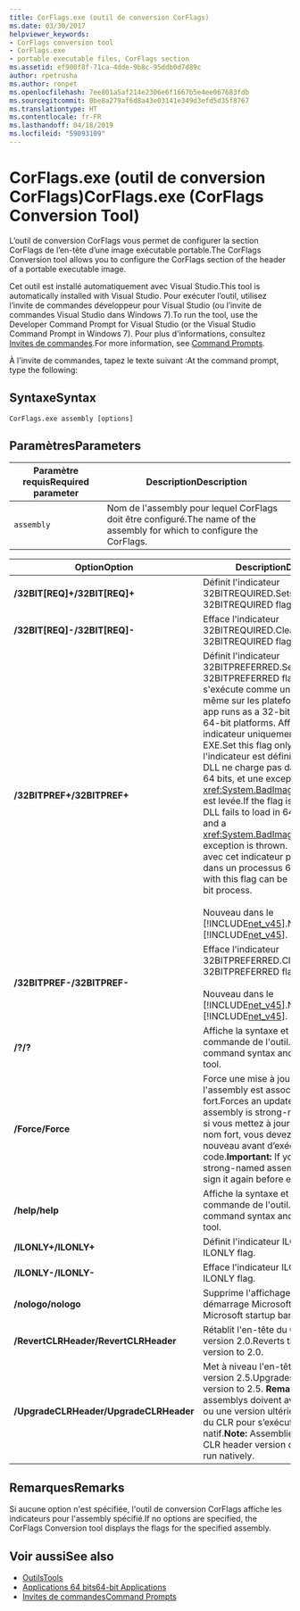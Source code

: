 ```yaml
---
title: CorFlags.exe (outil de conversion CorFlags)
ms.date: 03/30/2017
helpviewer_keywords:
- CorFlags conversion tool
- CorFlags.exe
- portable executable files, CorFlags section
ms.assetid: ef900f8f-71ca-4dde-9b8c-95ddb0d7d89c
author: rpetrusha
ms.author: ronpet
ms.openlocfilehash: 7ee801a5af214e2306e6f1667b5e4ee067683fdb
ms.sourcegitcommit: 0be8a279af6d8a43e03141e349d3efd5d35f8767
ms.translationtype: HT
ms.contentlocale: fr-FR
ms.lasthandoff: 04/18/2019
ms.locfileid: "59093109"
---
```

# <a name="corflagsexe-corflags-conversion-tool"></a><span data-ttu-id="f2b74-102">CorFlags.exe (outil de conversion CorFlags)</span><span class="sxs-lookup"><span data-stu-id="f2b74-102">CorFlags.exe (CorFlags Conversion Tool)</span></span>
<span data-ttu-id="f2b74-103">L’outil de conversion CorFlags vous permet de configurer la section CorFlags de l’en-tête d’une image exécutable portable.</span><span class="sxs-lookup"><span data-stu-id="f2b74-103">The CorFlags Conversion tool allows you to configure the CorFlags section of the header of a portable executable image.</span></span>  
  
 <span data-ttu-id="f2b74-104">Cet outil est installé automatiquement avec Visual Studio.</span><span class="sxs-lookup"><span data-stu-id="f2b74-104">This tool is automatically installed with Visual Studio.</span></span> <span data-ttu-id="f2b74-105">Pour exécuter l’outil, utilisez l’invite de commandes développeur pour Visual Studio (ou l’invite de commandes Visual Studio dans Windows 7).</span><span class="sxs-lookup"><span data-stu-id="f2b74-105">To run the tool, use the Developer Command Prompt for Visual Studio (or the Visual Studio Command Prompt in Windows 7).</span></span> <span data-ttu-id="f2b74-106">Pour plus d'informations, consultez [Invites de commandes](../../../docs/framework/tools/developer-command-prompt-for-vs.md).</span><span class="sxs-lookup"><span data-stu-id="f2b74-106">For more information, see [Command Prompts](../../../docs/framework/tools/developer-command-prompt-for-vs.md).</span></span>  
  
 <span data-ttu-id="f2b74-107">À l'invite de commandes, tapez le texte suivant :</span><span class="sxs-lookup"><span data-stu-id="f2b74-107">At the command prompt, type the following:</span></span>  
  
## <a name="syntax"></a><span data-ttu-id="f2b74-108">Syntaxe</span><span class="sxs-lookup"><span data-stu-id="f2b74-108">Syntax</span></span>  
  
```  
CorFlags.exe assembly [options]  
```  
  
## <a name="parameters"></a><span data-ttu-id="f2b74-109">Paramètres</span><span class="sxs-lookup"><span data-stu-id="f2b74-109">Parameters</span></span>  
  
|<span data-ttu-id="f2b74-110">Paramètre requis</span><span class="sxs-lookup"><span data-stu-id="f2b74-110">Required parameter</span></span>|<span data-ttu-id="f2b74-111">Description</span><span class="sxs-lookup"><span data-stu-id="f2b74-111">Description</span></span>|  
|------------------------|-----------------|  
|`assembly`|<span data-ttu-id="f2b74-112">Nom de l'assembly pour lequel CorFlags doit être configuré.</span><span class="sxs-lookup"><span data-stu-id="f2b74-112">The name of the assembly for which to configure the CorFlags.</span></span>|  
  
|<span data-ttu-id="f2b74-113">Option</span><span class="sxs-lookup"><span data-stu-id="f2b74-113">Option</span></span>|<span data-ttu-id="f2b74-114">Description</span><span class="sxs-lookup"><span data-stu-id="f2b74-114">Description</span></span>|  
|------------|-----------------|  
|<span data-ttu-id="f2b74-115">**/32BIT[REQ]+**</span><span class="sxs-lookup"><span data-stu-id="f2b74-115">**/32BIT[REQ]+**</span></span>|<span data-ttu-id="f2b74-116">Définit l'indicateur 32BITREQUIRED.</span><span class="sxs-lookup"><span data-stu-id="f2b74-116">Sets the 32BITREQUIRED flag.</span></span>|  
|<span data-ttu-id="f2b74-117">**/32BIT[REQ]-**</span><span class="sxs-lookup"><span data-stu-id="f2b74-117">**/32BIT[REQ]-**</span></span>|<span data-ttu-id="f2b74-118">Efface l'indicateur 32BITREQUIRED.</span><span class="sxs-lookup"><span data-stu-id="f2b74-118">Clears the 32BITREQUIRED flag.</span></span>|  
|<span data-ttu-id="f2b74-119">**/32BITPREF+**</span><span class="sxs-lookup"><span data-stu-id="f2b74-119">**/32BITPREF+**</span></span>|<span data-ttu-id="f2b74-120">Définit l'indicateur 32BITPREFERRED.</span><span class="sxs-lookup"><span data-stu-id="f2b74-120">Sets the 32BITPREFERRED flag.</span></span> <span data-ttu-id="f2b74-121">L'application s'exécute comme un processus 32 bits même sur les plateformes 64 bits.</span><span class="sxs-lookup"><span data-stu-id="f2b74-121">The app runs as a 32-bit process even on 64-bit platforms.</span></span> <span data-ttu-id="f2b74-122">Affectez cet indicateur uniquement sur les fichiers EXE.</span><span class="sxs-lookup"><span data-stu-id="f2b74-122">Set this flag only on EXE files.</span></span> <span data-ttu-id="f2b74-123">Si l'indicateur est défini sur une DLL, la DLL ne charge pas dans les processus 64 bits, et une exception <xref:System.BadImageFormatException> est levée.</span><span class="sxs-lookup"><span data-stu-id="f2b74-123">If the flag is set on a DLL, the DLL fails to load in 64-bit processes, and a <xref:System.BadImageFormatException> exception is thrown.</span></span> <span data-ttu-id="f2b74-124">Un fichier EXE avec cet indicateur peut être chargé dans un processus 64 bits.</span><span class="sxs-lookup"><span data-stu-id="f2b74-124">An EXE file with this flag can be loaded into a 64-bit process.</span></span><br /><br /> <span data-ttu-id="f2b74-125">Nouveau dans le [!INCLUDE[net_v45](../../../includes/net-v45-md.md)].</span><span class="sxs-lookup"><span data-stu-id="f2b74-125">New in the [!INCLUDE[net_v45](../../../includes/net-v45-md.md)].</span></span>|  
|<span data-ttu-id="f2b74-126">**/32BITPREF-**</span><span class="sxs-lookup"><span data-stu-id="f2b74-126">**/32BITPREF-**</span></span>|<span data-ttu-id="f2b74-127">Efface l'indicateur 32BITPREFERRED.</span><span class="sxs-lookup"><span data-stu-id="f2b74-127">Clears the 32BITPREFERRED flag.</span></span><br /><br /> <span data-ttu-id="f2b74-128">Nouveau dans le [!INCLUDE[net_v45](../../../includes/net-v45-md.md)].</span><span class="sxs-lookup"><span data-stu-id="f2b74-128">New in the [!INCLUDE[net_v45](../../../includes/net-v45-md.md)].</span></span>|  
|<span data-ttu-id="f2b74-129">**/?**</span><span class="sxs-lookup"><span data-stu-id="f2b74-129">**/?**</span></span>|<span data-ttu-id="f2b74-130">Affiche la syntaxe et les options de commande de l'outil.</span><span class="sxs-lookup"><span data-stu-id="f2b74-130">Displays command syntax and options for the tool.</span></span>|  
|<span data-ttu-id="f2b74-131">**/Force**</span><span class="sxs-lookup"><span data-stu-id="f2b74-131">**/Force**</span></span>|<span data-ttu-id="f2b74-132">Force une mise à jour même si l'assembly est associé à un nom fort.</span><span class="sxs-lookup"><span data-stu-id="f2b74-132">Forces an update even if the assembly is strong-named.</span></span> <span data-ttu-id="f2b74-133">**Important :**  si vous mettez à jour un assembly à nom fort, vous devez le signer à nouveau avant d’exécuter son code.</span><span class="sxs-lookup"><span data-stu-id="f2b74-133">**Important:**  If you update a strong-named assembly, you must sign it again before executing its code.</span></span>|  
|<span data-ttu-id="f2b74-134">**/help**</span><span class="sxs-lookup"><span data-stu-id="f2b74-134">**/help**</span></span>|<span data-ttu-id="f2b74-135">Affiche la syntaxe et les options de commande de l'outil.</span><span class="sxs-lookup"><span data-stu-id="f2b74-135">Displays command syntax and options for the tool.</span></span>|  
|<span data-ttu-id="f2b74-136">**/ILONLY+**</span><span class="sxs-lookup"><span data-stu-id="f2b74-136">**/ILONLY+**</span></span>|<span data-ttu-id="f2b74-137">Définit l'indicateur ILONLY.</span><span class="sxs-lookup"><span data-stu-id="f2b74-137">Sets the ILONLY flag.</span></span>|  
|<span data-ttu-id="f2b74-138">**/ILONLY-**</span><span class="sxs-lookup"><span data-stu-id="f2b74-138">**/ILONLY-**</span></span>|<span data-ttu-id="f2b74-139">Efface l'indicateur ILONLY.</span><span class="sxs-lookup"><span data-stu-id="f2b74-139">Clears the ILONLY flag.</span></span>|  
|<span data-ttu-id="f2b74-140">**/nologo**</span><span class="sxs-lookup"><span data-stu-id="f2b74-140">**/nologo**</span></span>|<span data-ttu-id="f2b74-141">Supprime l'affichage de la bannière de démarrage Microsoft.</span><span class="sxs-lookup"><span data-stu-id="f2b74-141">Suppresses the Microsoft startup banner display.</span></span>|  
|<span data-ttu-id="f2b74-142">**/RevertCLRHeader**</span><span class="sxs-lookup"><span data-stu-id="f2b74-142">**/RevertCLRHeader**</span></span>|<span data-ttu-id="f2b74-143">Rétablit l'en-tête du CLR à la version 2.0.</span><span class="sxs-lookup"><span data-stu-id="f2b74-143">Reverts the CLR header version to 2.0.</span></span>|  
|<span data-ttu-id="f2b74-144">**/UpgradeCLRHeader**</span><span class="sxs-lookup"><span data-stu-id="f2b74-144">**/UpgradeCLRHeader**</span></span>|<span data-ttu-id="f2b74-145">Met à niveau l'en-tête du CLR à la version 2.5.</span><span class="sxs-lookup"><span data-stu-id="f2b74-145">Upgrades the CLR header version to 2.5.</span></span> <span data-ttu-id="f2b74-146">**Remarque :**  les assemblys doivent avoir la version 2.5 ou une version ultérieure de l’en-tête du CLR pour s’exécuter en mode natif.</span><span class="sxs-lookup"><span data-stu-id="f2b74-146">**Note:**  Assemblies must have a CLR header version of 2.5 or greater to run natively.</span></span>|  
  
## <a name="remarks"></a><span data-ttu-id="f2b74-147">Remarques</span><span class="sxs-lookup"><span data-stu-id="f2b74-147">Remarks</span></span>  
 <span data-ttu-id="f2b74-148">Si aucune option n'est spécifiée, l'outil de conversion CorFlags affiche les indicateurs pour l'assembly spécifié.</span><span class="sxs-lookup"><span data-stu-id="f2b74-148">If no options are specified, the CorFlags Conversion tool displays the flags for the specified assembly.</span></span>  
  
## <a name="see-also"></a><span data-ttu-id="f2b74-149">Voir aussi</span><span class="sxs-lookup"><span data-stu-id="f2b74-149">See also</span></span>

- [<span data-ttu-id="f2b74-150">Outils</span><span class="sxs-lookup"><span data-stu-id="f2b74-150">Tools</span></span>](../../../docs/framework/tools/index.md)
- [<span data-ttu-id="f2b74-151">Applications 64 bits</span><span class="sxs-lookup"><span data-stu-id="f2b74-151">64-bit Applications</span></span>](../../../docs/framework/64-bit-apps.md)
- [<span data-ttu-id="f2b74-152">Invites de commandes</span><span class="sxs-lookup"><span data-stu-id="f2b74-152">Command Prompts</span></span>](../../../docs/framework/tools/developer-command-prompt-for-vs.md)
